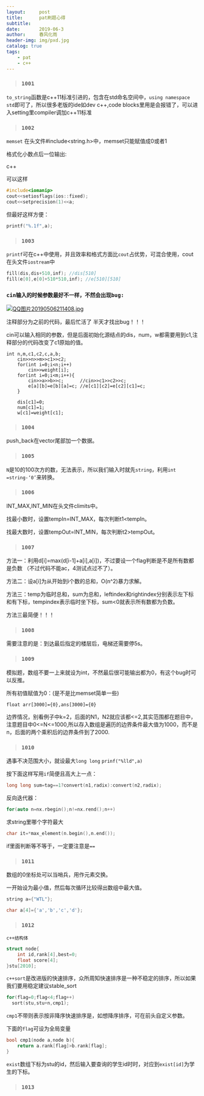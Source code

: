 ```yaml
---
layout:     post
title:      pat刷题心得
subtitle:   
date:       2019-06-3
author:     春风化雨
header-img: img/pxd.jpg
catalog: true
tags:
    - pat
	- c++
---
```


> ### `1001`

`to_string`函数是c++11标准引进的，包含在std命名空间中，`using namespace std`即可了，所以很多老版的ide如dev c++,code blocks里用是会报错了，可以进入setting里compiler调加c++11标准

> ### `1002`

`memset`	在头文件#include<string.h>中，memset只能赋值成0或者1

格式化小数点后一位输出:

c++

可以这样

```c++
#include<iomanip>
cout<<setiosflags(ios::fixed);
cout<<setprecision(1)<<a;
```

但最好这样方便：

```c++
printf("%.1f",a);
```

> ### `1003`



`printf`可在c++中使用，并且效率和格式方面比`cout`占优势，可混合使用，cout在头文件`iostream`中

```c++
fill(dis,dis+510,inf); //dis[510]
fill(e[0],e[0]+510*510,inf); //e[510][510]
```

### `cin输入的时候参数最好不一样，不然会出现bug:`

[![QQ图片20190506211408.jpg](https://i.loli.net/2019/05/06/5cd0340a96001.jpg)](https://i.loli.net/2019/05/06/5cd0340a96001.jpg)

注释部分为之前的代码，最后忙活了 半天才找出bug！！！

cin可以输入相同的参数，但是后面初始化源结点的dis，num，w都需要用到c1,注释部分的代码改变了c1原始的值。

```
int n,m,c1,c2,c,a,b;
    cin>>n>>m>>c1>>c2;
    for(int i=0;i<n;i++)
        cin>>weight[i];
    for(int i=0;i<m;i++){
        cin>>a>>b>>c;      //cin>>c1>>c2>>c;
        e[a][b]=e[b][a]=c; //e[c1][c2]=e[c2][c1]=c;
    }

    dis[c1]=0;
    num[c1]=1;
    w[c1]=weight[c1];

```



> ### `1004`

push_back在vector尾部加一个数据。



> ### `1005`

`N`是10的100次方的数，无法表示，所以我们输入时就先`string`，利用`int =string-‘0’`来转换。

> ### `1006`

INT_MAX,INT_MIN在头文件climits中。

找最小数时，设置tempIn=INT_MAX，每次判断t1<tempIn。

找最大数时，设置tempOut=INT_MIN，每次判断t2>tempOut。

> ### `1007`

方法一：利用d[i]=max(d[i-1]+a[i],a[i])，不过要设一个flag判断是不是所有数都是负数 （不过代码不能ac，4测试点过不了）。

方法二：设a[i]为从开始到i个数的总和，O(n^2)暴力求解。

方法三：temp为临时总和，sum为总和，leftindex和rightindex分别表示左下标和有下标，tempindex表示临时坐下标，sum<0就表示所有数都为负数。

方法三最简便！！！

> ### `1008`

需要注意的是：到达最后指定的楼层后，电梯还需要停5s。

> ### `1009`

模拟题，数组不要一上来就设为int，不然最后很可能输出都为0，有这个bug时可以反推。

所有初值赋值为0：(是不是比memset简单一些)

`float arr[3000]={0},ans[3000]={0}`

边界情况，别看例子中k=2，后面的N1，N2就应该都<=2,其实范围都在题目中，注意题目中0<=N<=1000,所以存入数组是遍历的边界条件最大值为1000，而不是n，后面的两个乘积后的边界条件到了2000.

> ### `1010`

遇事不决范围大小，就设最大`long long`  `prinf("%lld",a)`

按下面这样写用`if`简便且高大上一点：

```c++
long long sum=tag==1?convert(n1,radix):convert(n2,radix);
```

反向迭代器：

```c++
for(auto n=nx.rbegin();n!=nx.rend();n++)
```

求string里哪个字符最大

```c++
char it=*max_element(n.begin(),n.end());
```

if里面判断等不等于，一定要注意是`==`

> ### `1011`

数组的0坐标处可以当哨兵，用作元素交换。

一开始设为最小值，然后每次循环比较得出数组中最大值。

```c++
string a={"WTL"};

char a[4]={'a','b','c','d'};
```

> ### `1012`

`c++结构体`

```c++
struct node{
    int id,rank[4],best=0;
    float score[4];
}stu[2010];
```

`c++sort`是改进版的快速排序，众所周知快速排序是一种不稳定的排序，所以如果我们要用稳定建议stable_sort

```c++
for(flag=0;flag<4;flag++)
  sort(stu,stu+n,cmp1);
```

`cmp1`不带则表示按非降序快速排序是，如想降序排序，可在前头自定义参数。

下面的`flag`可设为全局变量

```c++
bool cmp1(node a,node b){
	return a.rank[flag]>b.rank[flag];
}
```

`exist`数组下标为stu的id，然后输入要查询的学生id时时，对应到`exist[id]`为学生的下标。

> ### `1013`

